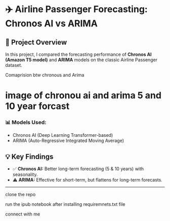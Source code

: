 # ✈️ Airline Passenger Forecasting: Chronos AI vs ARIMA

## 📝 Project Overview
In this project, I compared the forecasting performance of **Chronos AI (Amazon T5 model)** and **ARIMA** models on the classic Airline Passenger dataset. 

Comaprision btw chronous and Arima
# image of chronou ai and arima 5 and 10 year forcast

### 📊 Models Used:
- Chronos AI (Deep Learning Transformer-based)
- ARIMA (Auto-Regressive Integrated Moving Average)

## 💡 Key Findings
- ✅ **Chronos AI:** Better long-term forecasting (5 & 10 years) with seasonality.  
- ⚠️ **ARIMA:** Effective for short-term, but flattens for long-term forecasts.



---
clone the repo


run the ipub notebook after installing requiremnets.txt file

connect with me

